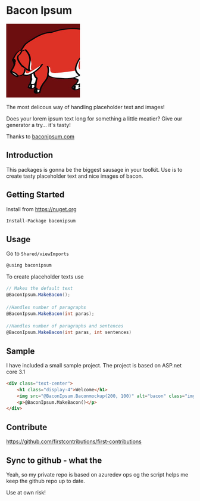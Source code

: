 # Bacon Ipsum

![logo]

The most delicous way of handling placeholder text and images!

Does your lorem ipsum text long for something a little meatier? Give our generator a try… it's tasty!

Thanks to [baconipsum.com](https://baconipsum.com/)

## Introduction

This packages is gonna be the biggest sausage in your toolkit. Use is to create tasty placeholder text and nice images of bacon.

## Getting Started

Install from <https://nuget.org>

```cmd
Install-Package baconipsum
```

## Usage

Go to `Shared/viewImports`

```csharp
@using baconipsum
```

To create placeholder texts use

```csharp
// Makes the default text
@BaconIpsum.MakeBacon();

//Handles number of paragraphs
@BaconIpsum.MakeBacon(int paras);

//Handles number of paragraphs and sentences
@BaconIpsum.MakeBacon(int paras, int sentences)
```

## Sample

I have included a small sample project. The project is based on ASP.net core 3.1

```html
<div class="text-center">
    <h1 class="display-4">Welcome</h1>
    <img src="@BaconIpsum.Baconmockup(200, 100)" alt="bacon" class="img-fluid" />
    <p>@BaconIpsum.MakeBacon()</p>
</div>
```

## Contribute

<https://github.com/firstcontributions/first-contributions>

## Sync to github - what the

Yeah, so my private repo is based on azuredev ops og the script helps me keep the github repo up to date.

Use at own risk!

[logo]: bacon_logo.jpg "bacon ipsum logo"
